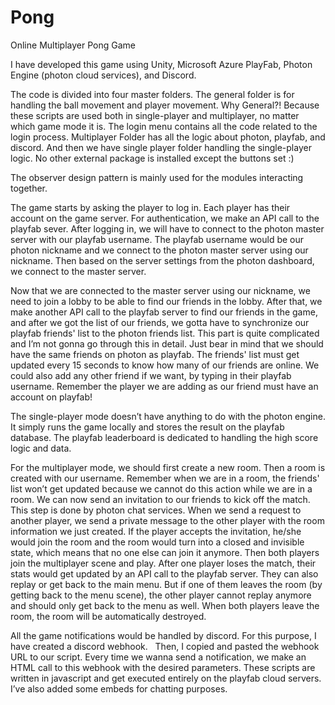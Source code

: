 # Pong
Online Multiplayer Pong Game

I have developed this game using Unity, Microsoft Azure PlayFab, Photon Engine (photon cloud services), and Discord.

The code is divided into four master folders. The general folder is for handling the ball movement and player movement. Why General?! Because these scripts are used both in single-player and multiplayer, no matter which game mode it is. The login menu contains all the code related to the login process. Multiplayer Folder has all the logic about photon, playfab, and discord. And then we have single player folder handling the single-player logic. No other external package is installed except the buttons set :)

The observer design pattern is mainly used for the modules interacting together.

The game starts by asking the player to log in. Each player has their account on the game server. For authentication, we make an API call to the playfab sever. 
After logging in, we will have to connect to the photon master server with our playfab username. The playfab username would be our photon nickname and we connect to the photon master server using our nickname. Then based on the server settings from the photon dashboard, we connect to the master server.

Now that we are connected to the master server using our nickname, we need to join a lobby to be able to find our friends in the lobby. After that, we make another API call to the playfab server to find our friends in the game, and after we got the list of our friends, we gotta have to synchronize our playfab friends' list to the photon friends list. This part is quite complicated and I’m not gonna go through this in detail. Just bear in mind that we should have the same friends on photon as playfab. The friends' list must get updated every 15 seconds to know how many of our friends are online. We could also add any other friend if we want, by typing in their playfab username. Remember the player we are adding as our friend must have an account on playfab!

The single-player mode doesn’t have anything to do with the photon engine. It simply runs the game locally and stores the result on the playfab database. The playfab leaderboard is dedicated to handling the high score logic and data.

For the multiplayer mode, we should first create a new room. Then a room is created with our username. Remember when we are in a room, the friends' list won’t get updated because we cannot do this action while we are in a room. We can now send an invitation to our friends to kick off the match. This step is done by photon chat services. When we send a request to another player, we send a private message to the other player with the room information we just created. If the player accepts the invitation, he/she would join the room and the room would turn into a closed and invisible state, which means that no one else can join it anymore. Then both players join the multiplayer scene and play. After one player loses the match, their stats would get updated by an API call to the playfab server. They can also replay or get back to the main menu. But if one of them leaves the room (by getting back to the menu scene), the other player cannot replay anymore and should only get back to the menu as well. When both players leave the room, the room will be automatically destroyed. 

All the game notifications would be handled by discord. For this purpose, I have created a discord webhook.  
Then, I copied and pasted the webhook URL to our script. Every time we wanna send a notification, we make an HTML call to this webhook with the desired parameters. These scripts are written in javascript and get executed entirely on the playfab cloud servers. I’ve also added some embeds for chatting purposes.
